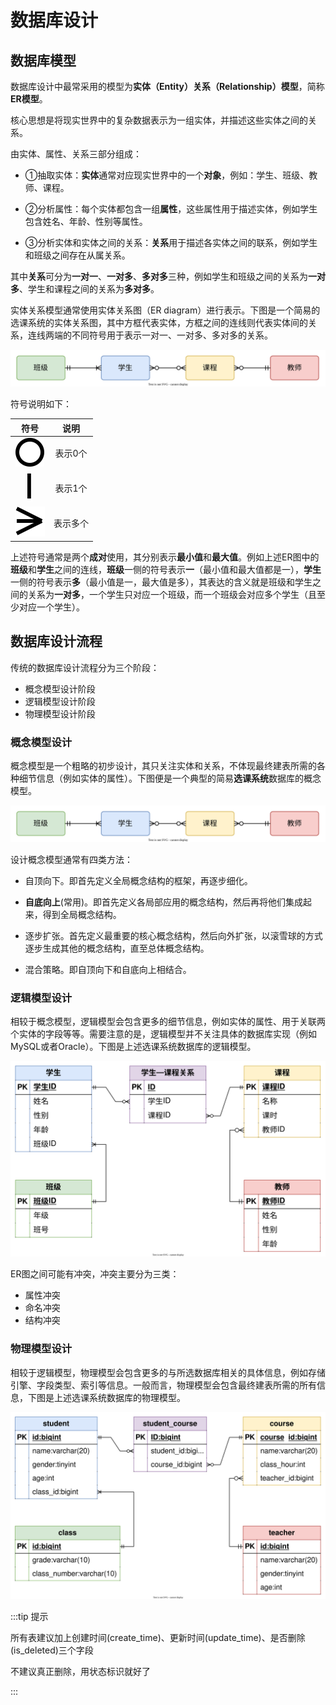 # 数据库设计

## 数据库模型

数据库设计中最常采用的模型为**实体（Entity）关系（Relationship）模型**，简称**ER模型**。

核心思想是将现实世界中的复杂数据表示为一组实体，并描述这些实体之间的关系。

由实体、属性、关系三部分组成：

- ①抽取实体：**实体**通常对应现实世界中的一个**对象**，例如：学生、班级、教师、课程。

- ②分析属性：每个实体都包含一组**属性**，这些属性用于描述实体，例如学生包含姓名、年龄、性别等属性。
- ③分析实体和实体之间的关系：**关系**用于描述各实体之间的联系，例如学生和班级之间存在从属关系。

其中**关系**可分为**一对一**、**一对多**、**多对多**三种，例如学生和班级之间的关系为**一对多**、学生和课程之间的关系为**多对多**。

实体关系模型通常使用实体关系图（ER diagram）进行表示。下图是一个简易的选课系统的实体关系图，其中方框代表实体，方框之间的连线则代表实体间的关系，连线两端的不同符号用于表示一对一、一对多、多对多的关系。

<img src="./数据库设计.assets/ER图示例.drawio.svg" alt="ER图示例.drawio" style="zoom:85%;" />

符号说明如下：

|                     符号                      |   说明   |
| :-------------------------------------------: | :------: |
|  ![](数据库设计.assets/ER符号-零.drawio.svg)  | 表示0个  |
| ![](数据库设计.assets/ER图符号-一.drawio.svg) | 表示1个  |
| ![](数据库设计.assets/ER图符号-多.drawio.svg) | 表示多个 |

上述符号通常是两个**成对**使用，其分别表示**最小值**和**最大值**。例如上述ER图中的**班级**和**学生**之间的连线，**班级**一侧的符号表示**一**（最小值和最大值都是一），**学生**一侧的符号表示**多**（最小值是一，最大值是多），其表达的含义就是班级和学生之间的关系为**一对多**，一个学生只对应一个班级，而一个班级会对应多个学生（且至少对应一个学生）。

## 数据库设计流程

传统的数据库设计流程分为三个阶段：

- 概念模型设计阶段
- 逻辑模型设计阶段
- 物理模型设计阶段

### 概念模型设计

概念模型是一个粗略的初步设计，其只关注实体和关系，不体现最终建表所需的各种细节信息（例如实体的属性）。下图便是一个典型的简易**选课系统**数据库的概念模型。

<img src="./数据库设计.assets/ER图示例.drawio.svg" style="zoom:85%;" />

设计概念模型通常有四类方法：

- 自顶向下。即首先定义全局概念结构的框架，再逐步细化。

- **自底向上**(常用)。即首先定义各局部应用的概念结构，然后再将他们集成起来，得到全局概念结构。

- 逐步扩张。首先定义最重要的核心概念结构，然后向外扩张，以滚雪球的方式逐步生成其他的概念结构，直至总体概念结构。

- 混合策略。即自顶向下和自底向上相结合。

### 逻辑模型设计

相较于概念模型，逻辑模型会包含更多的细节信息，例如实体的属性、用于关联两个实体的字段等等。需要注意的是，逻辑模型并不关注具体的数据库实现（例如MySQL或者Oracle）。下图是上述选课系统数据库的逻辑模型。

<img src="./数据库设计.assets/ER模型-逻辑模型.drawio.svg" style="zoom: 50%;" />

ER图之间可能有冲突，冲突主要分为三类：

- 属性冲突
- 命名冲突
- 结构冲突

### 物理模型设计

相较于逻辑模型，物理模型会包含更多的与所选数据库相关的具体信息，例如存储引擎、字段类型、索引等信息。一般而言，物理模型会包含最终建表所需的所有信息，下图是上述选课系统数据库的物理模型。

<img src="./数据库设计.assets/ER模型-物理模型.drawio.svg" style="zoom:50%;" />

:::tip 提示

所有表建议加上创建时间(create_time)、更新时间(update_time)、是否删除(is_deleted)三个字段

不建议真正删除，用状态标识就好了

:::

